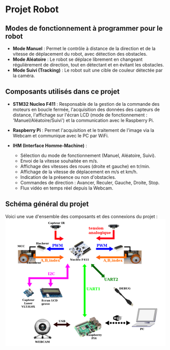 # Projet Robot

## Modes de fonctionnement à programmer pour le robot

- **Mode Manuel** : Permet le contrôle à distance de la direction et de la vitesse de déplacement du robot, avec détection des obstacles.
- **Mode Aléatoire** : Le robot se déplace librement en changeant régulièrement de direction, tout en détectant et en évitant les obstacles.
- **Mode Suivi (Tracking)** : Le robot suit une cible de couleur détectée par la caméra.

## Composants utilisés dans ce projet

- **STM32 Nucleo F411** : Responsable de la gestion de la commande des moteurs en boucle fermée, l'acquisition des données des capteurs de distance, l'affichage sur l'écran LCD (mode de fonctionnement : 'Manuel/Aléatoire/Suivi') et la communication avec le Raspberry Pi.
  
- **Raspberry Pi** : Permet l'acquisition et le traitement de l'image via la Webcam et communique avec le PC par WiFi.

- **IHM (Interface Homme-Machine)** :  
  - Sélection du mode de fonctionnement (Manuel, Aléatoire, Suivi).
  - Envoi de la vitesse souhaitée en m/s.
  - Affichage des vitesses des roues (droite et gauche) en tr/min.
  - Affichage de la vitesse de déplacement en m/s et km/h.
  - Indication de la présence ou non d'obstacles.
  - Commandes de direction : Avancer, Reculer, Gauche, Droite, Stop.
  - Flux vidéo en temps réel depuis la Webcam.

## Schéma général du projet

Voici une vue d'ensemble des composants et des connexions du projet :  
![Schéma des connexions](./schema.png)


